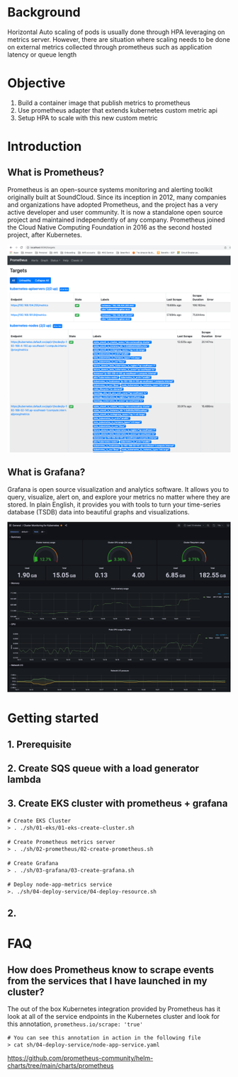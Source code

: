 # Background

Horizontal Auto scaling of pods is usually done through HPA leveraging on metrics server. However, there are situation where
scaling needs to be done on external metrics collected through prometheus such as application latency or queue length

# Objective

1. Build a container image that publish metrics to prometheus
2. Use prometheus adapter that extends kubernetes custom metric api
3. Setup HPA to scale with this new custom metric

# Introduction

## What is Prometheus?

Prometheus is an open-source systems monitoring and alerting toolkit originally built at SoundCloud. Since its inception in 2012, many companies and organizations have adopted Prometheus, and the project has a very active developer and user community. It is now a standalone open source project and maintained independently of any company. Prometheus joined the Cloud Native Computing Foundation in 2016 as the second hosted project, after Kubernetes.

![Prometheus](./sh/02-prometheus/screenshots/Prometheus_Time_Series_Collection_and_Processing_Server.png)

## What is Grafana?

Grafana is open source visualization and analytics software. It allows you to query, visualize, alert on, and explore your metrics no matter where they are stored. In plain English, it provides you with tools to turn your time-series database (TSDB) data into beautiful graphs and visualizations.

![Grafana](./sh/03-grafana/screenshots/Cluster_Monitoring_for_Kubernetes_-_Grafana.png)

# Getting started

## 1. Prerequisite


## 2. Create SQS queue with a load generator lambda

## 3. Create EKS cluster with prometheus + grafana

```
# Create EKS Cluster
> . ./sh/01-eks/01-eks-create-cluster.sh

# Create Prometheus metrics server
> . ./sh/02-prometheus/02-create-prometheus.sh

# Create Grafana
> . ./sh/03-grafana/03-create-grafana.sh

# Deploy node-app-metrics service
>. ./sh/04-deploy-service/04-deploy-resource.sh

```

## 2. 


# FAQ

## How does Prometheus know to scrape events from the services that I have launched in my cluster?

The out of the box Kubernetes integration provided by Prometheus has it look at all of the service endpoints in the Kubernetes cluster and look for this annotation, `prometheus.io/scrape: 'true'`

```
# You can see this annotation in action in the following file
> cat sh/04-deploy-service/node-app-service.yaml
```

https://github.com/prometheus-community/helm-charts/tree/main/charts/prometheus
